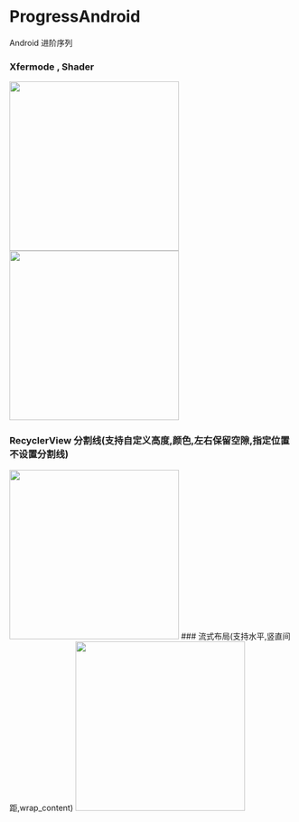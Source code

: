 # ProgressAndroid
Android 进阶序列

### Xfermode , Shader
<img src="https://github.com/xing16/ProgressAndroid/raw/master/screenshot/highlight.gif" width="300px">       <img src="https://github.com/xing16/ProgressAndroid/raw/master/screenshot/ComposeShader.gif" width="300px">
### RecyclerView 分割线(支持自定义高度,颜色,左右保留空隙,指定位置不设置分割线)
<img src="https://github.com/xing16/ProgressAndroid/raw/master/screenshot/LinearItemDecoration.png" width="300px">
### 流式布局(支持水平,竖直间距,wrap_content)
<img src="https://github.com/xing16/ProgressAndroid/raw/master/screenshot/FlowLayout2.png" width="300px"> 
